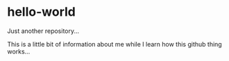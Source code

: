 # hello-world
Just another repository...

This is a little bit of information about me while I learn how this github thing works...
